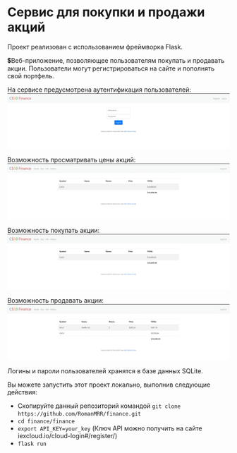 # Сервис для покупки и продажи акций
Проект реализован с использованием фреймворка Flask.

:heavy_dollar_sign:Веб-приложение, позволяющее пользователям покупать и продавать акции. Пользователи могут регистрироваться на сайте и пополнять свой портфель.

На сервисе предусмотрена аутентификация пользователей:
![Вход пользователя](finance/demonstration/Registration.gif)

Возможность просматривать цены акций:
![Просмотр цен акций](finance/demonstration/Viewing_shares.gif)

Возможность покупать акции:
![Покупка акций](finance/demonstration/Purchase_of_shares.gif)

Возможность продавать акции:
![Покупка акций](finance/demonstration/Sale_of_shares.gif)


Логины и пароли пользователей хранятся в базе данных SQLite.

Вы можете запустить этот проект локально, выполнив следующие действия:

- Скопируйте данный репозиторий командой `git clone https://github.com/RomanMRR/finance.git`
- `cd finance/finance`
- `export API_KEY=your_key` (Ключ API можно получить на сайте iexcloud.io/cloud-login#/register/)
- `flask run`


